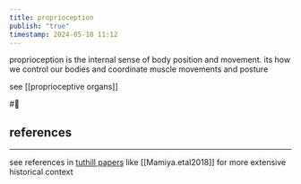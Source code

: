 ```yaml
---
title: proprioception
publish: "true"
timestamp: 2024-05-10 11:12
---
```

proprioception is the internal sense of body position and movement. its how we control our bodies and coordinate muscle movements and posture

see [[proprioceptive organs]]

#🥚 
## references
---
see references in [tuthill papers](https://faculty.washington.edu/tuthill/publications.html) like [[Mamiya.etal2018]] for more extensive historical context